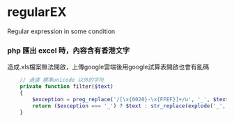 # regularEX
Regular expression in some condition


### php 匯出 excel 時，內容含有香港文字
造成.xls檔案無法開啟，上傳google雲端後用google試算表開啟也會有亂碼

```php
    // 過濾 標準unicode 以外的字符
    private function filter($text)
    {
        $exception = preg_replace('/[\x{0020}-\x{FFEF}]+/u', '_', $text);
        return ($exception === '_') ? $text : str_replace(explode('_', $exception), '', $text);
    }
```
